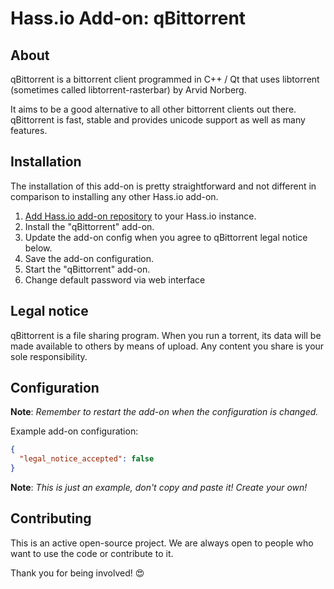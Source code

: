 # Hass.io Add-on: qBittorrent

## About

qBittorrent is a bittorrent client programmed in C++ / Qt that uses libtorrent (sometimes called libtorrent-rasterbar) by Arvid Norberg.

It aims to be a good alternative to all other bittorrent clients out there. qBittorrent is fast, stable and provides unicode support as well as many features.

## Installation

The installation of this add-on is pretty straightforward and not different in
comparison to installing any other Hass.io add-on.

1. [Add Hass.io add-on repository][repository] to your Hass.io instance.
1. Install the "qBittorrent" add-on.
1. Update the add-on config when you agree to qBittorrent legal notice below.
1. Save the add-on configuration.
1. Start the "qBittorrent" add-on.
1. Change default password via web interface

## Legal notice

qBittorrent is a file sharing program. When you run a torrent, its data will be made available to others by means of upload. Any content you share is your sole responsibility.

## Configuration

**Note**: _Remember to restart the add-on when the configuration is changed._

Example add-on configuration:

```json
{
  "legal_notice_accepted": false
}
```

**Note**: _This is just an example, don't copy and paste it! Create your own!_

## Contributing

This is an active open-source project. We are always open to people who want to
use the code or contribute to it.

Thank you for being involved! :heart_eyes:

[repository]: https://github.com/MrYadro/addon-qbittorrent